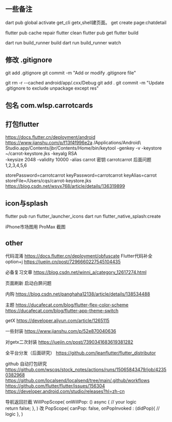 ## 一些备注
dart pub global activate get_cli
getx,shell建页面。 get create page:chatdetail

flutter pub cache repair
flutter clean
flutter pub get
flutter build

dart run build_runner build
dart run build_runner watch

## 修改 .gitignore
git add .gitignore
git commit -m "Add or modify .gitignore file"

git rm -r --cached android/app/.cxx/Debug
git add .
git commit -m "Update .gitignore to exclude unpackage except res"

## 包名 com.wlsp.carrotcards

## 打包flutter
https://docs.flutter.cn/deployment/android
https://www.jianshu.com/p/f13f4f996e2a
/Applications/Android\ Studio.app/Contents/jbr/Contents/Home/bin/keytool -genkey -v -keystore ~/carrot-keystore.jks -keyalg RSA \
-keysize 2048 -validity 10000 -alias carrot
密钥 carrotcarrot  后面问题1,2,3,4,5,6

storePassword=carrotcarrot
keyPassword=carrotcarrot
keyAlias=carrot
storeFile=/Users/cqs/carrot-keystore.jks
https://blog.csdn.net/wsyx768/article/details/136319899

## icon与splash
flutter pub run flutter_launcher_icons
dart run flutter_native_splash:create

iPhone市场图用 ProMax 截图









## other

代码混淆
https://docs.flutter.cn/deployment/obfuscate
Flutter代码补全
option+j  https://juejin.cn/post/7296660227545104435


必备复习文章
https://blog.csdn.net/winni_a/category_12617274.html


页面刷新
启动白屏问题

内购
https://blog.csdn.net/panghaha12138/article/details/138534488


主题
https://ducafecat.com/blog/flutter-flex-color-scheme
https://ducafecat.com/blog/flutter-app-theme-switch

getX
https://developer.aliyun.com/article/1265115

一些封装
https://www.jianshu.com/p/52e870040636

对getx二次封装
https://juejin.cn/post/7390341683619381282


全平台分发（后面研究）
https://github.com/leanflutter/flutter_distributor

github 自动打包研究
https://github.com/wscqs/stock_notes/actions/runs/15065843479/job/42350382968
https://github.com/localsend/localsend/tree/main/.github/workflows
https://github.com/flutter/flutter/issues/156304
https://developer.android.com/studio/releases?hl=zh-cn

导航返回拦截
WillPopScope(
onWillPop: () async {
// your logic        
return false;
},
)
改
PopScope(
canPop: false,
onPopInvoked : (didPop){
// logic
},
)